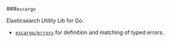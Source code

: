 ###`escargo`

Elasticsearch Utility Lib for Go.

* [`escargo/errors`](./errors) for definition and matching of typed errors.

